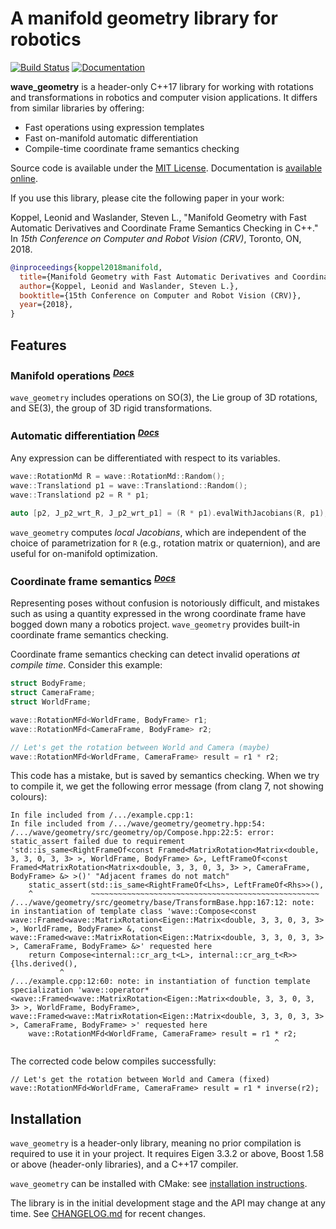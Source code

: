 
# A manifold geometry library for robotics

[![Build Status](https://travis-ci.com/wavelab/wave_geometry.svg?branch=master)](https://travis-ci.com/wavelab/wave_geometry)
[![Documentation](https://img.shields.io/website-online-offline-blue-red/http/wavelab.github.io%2Fwave_geometry.svg?label=docs)](https://wavelab.github.io/wave_geometry/)

**wave_geometry** is a header-only C++17 library for working with rotations and transformations in robotics and computer vision applications. It differs from similar libraries by offering:

* Fast operations using expression templates
* Fast on-manifold automatic differentiation
* Compile-time coordinate frame semantics checking

Source code is available under the [MIT License](LICENSE).
Documentation is [available online](https://wavelab.github.io/wave_geometry/).

If you use this library, please cite the following paper in your work:

Koppel, Leonid and Waslander, Steven L., "Manifold Geometry with Fast Automatic Derivatives and Coordinate Frame Semantics Checking in C++." In *15th Conference on Computer and Robot Vision (CRV)*, Toronto, ON, 2018.

```bibtex
@inproceedings{koppel2018manifold,
  title={Manifold Geometry with Fast Automatic Derivatives and Coordinate Frame Semantics Checking in {C++}},
  author={Koppel, Leonid and Waslander, Steven L.},
  booktitle={15th Conference on Computer and Robot Vision (CRV)},
  year={2018},
}
```

## Features

### Manifold operations <sup>*[Docs][manifold operations]*</sup>

`wave_geometry` includes operations on SO(3), the Lie group of 3D rotations, and SE(3),
 the group of 3D rigid transformations.
 
### Automatic differentiation <sup>*[Docs][Automatic differentiation]*</sup>
Any expression can be differentiated with respect to its variables.

```cpp
wave::RotationMd R = wave::RotationMd::Random();
wave::Translationd p1 = wave::Translationd::Random();
wave::Translationd p2 = R * p1;

auto [p2, J_p2_wrt_R, J_p2_wrt_p1] = (R * p1).evalWithJacobians(R, p1);
```

`wave_geometry` computes *local Jacobians*, which are independent of the choice of parametrization for `R` (e.g., rotation matrix or quaternion), and are useful for on-manifold optimization.

### Coordinate frame semantics <sup>*[Docs][Coordinate frame semantics]*</sup>
Representing poses without confusion is notoriously difficult, and mistakes such as using a quantity expressed in the wrong coordinate frame have bogged down many a robotics project.
`wave_geometry` provides built-in coordinate frame semantics checking.
 
 
Coordinate frame semantics checking can detect invalid operations *at compile time*.
Consider this example:
```cpp
struct BodyFrame;
struct CameraFrame;
struct WorldFrame;

wave::RotationMFd<WorldFrame, BodyFrame> r1;
wave::RotationMFd<CameraFrame, BodyFrame> r2;

// Let's get the rotation between World and Camera (maybe)
wave::RotationMFd<WorldFrame, CameraFrame> result = r1 * r2;
```
This code has a mistake, but is saved by semantics checking. When we try to compile it, we get the following error message (from clang 7, not showing colours):
```
In file included from /.../example.cpp:1:
In file included from /.../wave/geometry/geometry.hpp:54:
/.../wave/geometry/src/geometry/op/Compose.hpp:22:5: error: static_assert failed due to requirement 'std::is_same<RightFrameOf<const Framed<MatrixRotation<Matrix<double, 3, 3, 0, 3, 3> >, WorldFrame, BodyFrame> &>, LeftFrameOf<const Framed<MatrixRotation<Matrix<double, 3, 3, 0, 3, 3> >, CameraFrame, BodyFrame> &> >()' "Adjacent frames do not match"
    static_assert(std::is_same<RightFrameOf<Lhs>, LeftFrameOf<Rhs>>(),
    ^             ~~~~~~~~~~~~~~~~~~~~~~~~~~~~~~~~~~~~~~~~~~~~~~~~~~~
/.../wave/geometry/src/geometry/base/TransformBase.hpp:167:12: note: in instantiation of template class 'wave::Compose<const wave::Framed<wave::MatrixRotation<Eigen::Matrix<double, 3, 3, 0, 3, 3> >, WorldFrame, BodyFrame> &, const wave::Framed<wave::MatrixRotation<Eigen::Matrix<double, 3, 3, 0, 3, 3> >, CameraFrame, BodyFrame> &>' requested here
    return Compose<internal::cr_arg_t<L>, internal::cr_arg_t<R>>{lhs.derived(),
           ^
/.../example.cpp:12:60: note: in instantiation of function template specialization 'wave::operator*<wave::Framed<wave::MatrixRotation<Eigen::Matrix<double, 3, 3, 0, 3, 3> >, WorldFrame, BodyFrame>, wave::Framed<wave::MatrixRotation<Eigen::Matrix<double, 3, 3, 0, 3, 3> >, CameraFrame, BodyFrame> >' requested here
    wave::RotationMFd<WorldFrame, CameraFrame> result = r1 * r2;
                                                           ^
```

The corrected code below compiles successfully:
```
// Let's get the rotation between World and Camera (fixed)  
wave::RotationMFd<WorldFrame, CameraFrame> result = r1 * inverse(r2);
```

<!-- Documentation links -->
[Manifold operations]: https://wavelab.github.io/wave_geometry/manifold_operations.html
[Automatic differentiation]: https://wavelab.github.io/wave_geometry/autodiff.html
[Coordinate frame semantics]: https://wavelab.github.io/wave_geometry/frame_semantics.html


## Installation

`wave_geometry` is a header-only library, meaning no prior compilation is required to use
it in your project. It requires Eigen 3.3.2 or above, Boost 1.58 or above
(header-only libraries), and a C++17 compiler.

`wave_geometry` can be installed with CMake:
see [installation instructions](https://wavelab.github.io/wave_geometry/install.html).

The library is in the initial development stage and the API may change at any time.
See [CHANGELOG.md](CHANGELOG.md) for recent changes.
